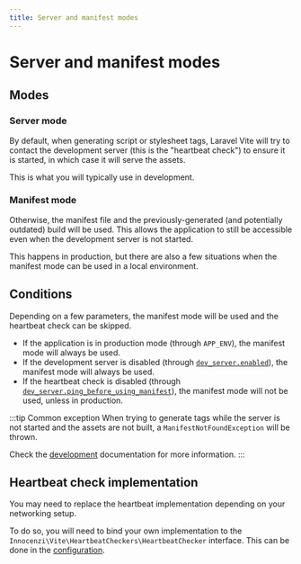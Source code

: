 ```yaml
---
title: Server and manifest modes
---
```


# Server and manifest modes

## Modes

### Server mode

By default, when generating script or stylesheet tags, Laravel Vite will try to contact the development server (this is the "heartbeat check") to ensure it is started, in which case it will serve the assets. 

This is what you will typically use in development.

### Manifest mode

Otherwise, the manifest file and the previously-generated (and potentially outdated) build will be used. This allows the application to still be accessible even when the development server is not started.

This happens in production, but there are also a few situations when the manifest mode can be used in a local environment.

## Conditions

Depending on a few parameters, the manifest mode will be used and the heartbeat check can be skipped.

- If the application is in production mode (through `APP_ENV`), the manifest mode will always be used.
- If the development server is disabled (through [`dev_server.enabled`](/configuration/laravel-package#enabled)), the manifest mode will always be used.
- If the heartbeat check is disabled (through [`dev_server.ping_before_using_manifest`](/configuration/laravel-package#ping-before-using-manifest)), the manifest mode will not be used, unless in production.

:::tip Common exception
When trying to generate tags while the server is not started and the assets are not built, a `ManifestNotFoundException` will be thrown.

Check the [development](/guide/essentials/development) documentation for more information.
:::

## Heartbeat check implementation

You may need to replace the heartbeat implementation depending on your networking setup. 

To do so, you will need to bind your own implementation to the  `Innocenzi\Vite\HeartbeatCheckers\HeartbeatChecker` interface. This can be done in the [configuration](/configuration/laravel-package#heartbeat-checker).
